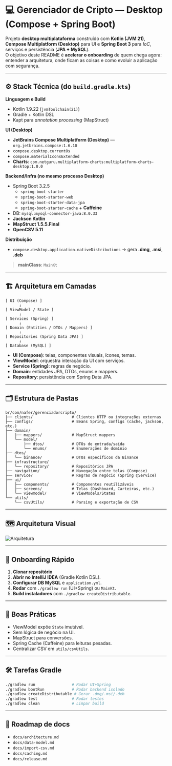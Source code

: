 # 💻 Gerenciador de Cripto — Desktop (Compose + Spring Boot)

Projeto **desktop multiplataforma** construído com **Kotlin (JVM 21)**, **Compose Multiplatform (Desktop)** para UI e **Spring Boot 3** para *IoC*, serviços e persistência (**JPA + MySQL**).  
O objetivo deste README é **acelerar o onboarding** de quem chega agora: entender a arquitetura, onde ficam as coisas e como evoluir a aplicação com segurança.

---

## ⚙️ Stack Técnica (do `build.gradle.kts`)

**Linguagem e Build**
- Kotlin 1.9.22 (`jvmToolchain(21)`)
- Gradle + Kotlin DSL
- Kapt para _annotation processing_ (MapStruct)

**UI (Desktop)**
- **JetBrains Compose Multiplatform (Desktop)** — `org.jetbrains.compose:1.6.10`
- `compose.desktop.currentOs`
- `compose.materialIconsExtended`
- **Charts**: `com.netguru.multiplatform-charts:multiplatform-charts-desktop:1.0.0`

**Backend/Infra (no mesmo processo Desktop)**
- Spring Boot 3.2.5
   - `spring-boot-starter`
   - `spring-boot-starter-web`
   - `spring-boot-starter-data-jpa`
   - `spring-boot-starter-cache` + **Caffeine**
- DB: `mysql:mysql-connector-java:8.0.33`
- **Jackson Kotlin**
- **MapStruct 1.5.5.Final**
- **OpenCSV 5.11**

**Distribuição**
- `compose.desktop.application.nativeDistributions` → gera **.dmg**, **.msi**, **.deb**

> **mainClass**: `MainKt`

---

## 🏗️ Arquitetura em Camadas

```
[ UI (Compose) ]
      ↓
[ ViewModel / State ]
      ↓
[ Services (Spring) ]
      ↓
[ Domain (Entities / DTOs / Mappers) ]
      ↓
[ Repositories (Spring Data JPA) ]
      ↓
[ Database (MySQL) ]
```

- **UI (Compose)**: telas, componentes visuais, ícones, temas.
- **ViewModel**: orquestra interação da UI com serviços.
- **Service (Spring)**: regras de negócio.
- **Domain**: entidades JPA, DTOs, enums e mappers.
- **Repository**: persistência com Spring Data JPA.

---

## 🗂️ Estrutura de Pastas

```
br/com/nafer/gerenciadorcripto/
├── clients/                 # Clientes HTTP ou integrações externas
├── configs/                 # Beans Spring, configs (cache, jackson, etc.)
├── domain/
│   ├── mappers/             # MapStruct mappers
│   └── model/
│       ├── dtos/            # DTOs de entrada/saída
│       └── enums/           # Enumerações de domínio
├── dtos/
│   └── binance/             # DTOs específicos da Binance
├── infrastructure/
│   └── repository/          # Repositórios JPA
├── navigation/              # Navegação entre telas (Compose)
├── service/                 # Regras de negócio (Spring @Service)
├── ui/
│   ├── components/          # Componentes reutilizáveis
│   ├── screens/             # Telas (Dashboard, Carteiras, etc.)
│   └── viewmodel/           # ViewModels/States
└── utils/
    └── csvUtils/            # Parsing e exportação de CSV
```

---

## 🗺️ Arquitetura Visual

![Arquitetura](..\gerenciadorDeCripto\architecture_diagram.png)

---

## 🧭 Onboarding Rápido

1. **Clonar repositório**
2. **Abrir no IntelliJ IDEA** (Gradle Kotlin DSL).
3. **Configurar DB MySQL** e `application.yml`.
4. **Rodar** com `./gradlew run` (UI+Spring) ou `MainKt`.
5. **Build instaladores** com `./gradlew createDistributable`.

---

## 🧰 Boas Práticas

- ViewModel expõe `State` imutável.
- Sem lógica de negócio na UI.
- MapStruct para conversões.
- Spring Cache (Caffeine) para leituras pesadas.
- Centralizar CSV em `utils/csvUtils`.

---

## 🛠️ Tarefas Gradle

```bash
./gradlew run                # Rodar UI+Spring
./gradlew bootRun            # Rodar backend isolado
./gradlew createDistributable # Gerar .dmg/.msi/.deb
./gradlew test               # Rodar testes
./gradlew clean              # Limpar build
```

---

## 🧭 Roadmap de docs

- `docs/architecture.md`
- `docs/data-model.md`
- `docs/import-csv.md`
- `docs/caching.md`
- `docs/release.md`